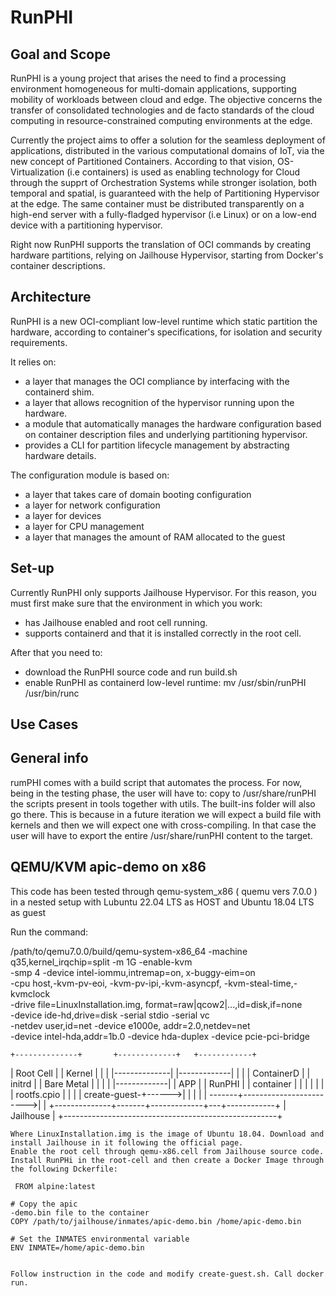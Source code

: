 # RunPHI

## Goal and Scope

RunPHI is a young project that arises the need to find a processing environment homogeneous for multi-domain applications, supporting mobility of workloads between cloud and edge.
The objective concerns the transfer of consolidated technologies and de facto standards of the cloud computing in resource-constrained computing environments at the edge.

Currently the project aims to offer a solution for the seamless deployment of applications, distributed in the various computational domains of IoT, via the new concept of Partitioned Containers.
According to that vision, OS-Virtualization (i.e containers) is used as enabling technology for Cloud through the supprt of Orchestration Systems while stronger isolation, both temporal and spatial, is guaranteed with the help of Partitioning Hypervisor at the edge.
The same container must be distributed transparently on a high-end server with a fully-fladged hypervisor (i.e Linux) or on a low-end device with a partitioning hypervisor.

Right now RunPHI supports the translation of OCI commands by creating hardware partitions, relying on Jailhouse Hypervisor, starting from Docker's container descriptions.

## Architecture 

RunPHI is a new OCI-compliant low-level runtime which static partition the hardware, according to container's specifications, for isolation and security requirements. 

It relies on:
- a layer that manages the OCI compliance by interfacing with the containerd shim.
- a layer that allows recognition of the hypervisor running upon the hardware.
- a module that automatically manages the hardware configuration based on container description files and underlying partitioning hypervisor.
- provides a CLI for partition lifecycle management by abstracting hardware details.

The configuration module is based on:
- a layer that takes care of domain booting configuration
- a layer for network configuration
- a layer for devices
- a layer for CPU management
- a layer that manages the amount of RAM allocated to the guest

## Set-up 

Currently RunPHI only supports Jailhouse Hypervisor. 
For this reason, you must first make sure that the environment in which you work:
- has Jailhouse enabled and root cell running.
- supports containerd and that it is installed correctly in the root cell.

After that you need to:
- download the RunPHI source code and run build.sh
- enable RunPHI as containerd low-level runtime:  mv /usr/sbin/runPHI /usr/bin/runc

## Use Cases 

## General info
rumPHI comes with a build script that automates the process. For now, being in the testing phase, the user will have to:
copy to /usr/share/runPHI
the scripts present in tools together with utils. The built-ins folder will also go there. This is because in a future iteration we will expect a build file with kernels and then we will expect one with cross-compiling. In that case the user will have to export the entire /usr/share/runPHI content to the target.

## QEMU/KVM apic-demo on x86

This code has been tested through qemu-system_x86 ( quemu vers 7.0.0 ) in a nested setup with Lubuntu 22.04 LTS as HOST and Ubuntu 18.04 LTS as guest

Run the command: 

/path/to/qemu7.0.0/build/qemu-system-x86_64 -machine
    q35,kernel_irqchip=split -m 1G -enable-kvm \
    -smp 4 -device intel-iommu,intremap=on,
    x-buggy-eim=on \
    -cpu host,-kvm-pv-eoi,
    -kvm-pv-ipi,-kvm-asyncpf,
    -kvm-steal-time,-kvmclock \
    -drive file=LinuxInstallation.img, 
    format=raw|qcow2|...,id=disk,if=none \
    -device ide-hd,drive=disk -serial stdio -serial vc \
    -netdev user,id=net -device e1000e,
    addr=2.0,netdev=net \
    -device intel-hda,addr=1b.0 
    -device hda-duplex 
    -device pcie-pci-bridge 
    
    +--------------+  	   +-------------+	 +------------+
|  Root Cell   | 	   |   Kernel 	 |	 |	          |
|--------------|  	   |-------------|	 |	          |
| ContainerD   |  	   |   initrd    |	 | Bare Metal |
|     |        |  	   |-------------|	 |    APP     |
|   RunPHI     |  	   |  container  |	 |	          |
|     |        |  	   | rootfs.cpio |	 |	          |
| create-guest-+------>|             |	 |	          |
|      \-------+------------------------>|	          | 
+--------------+-------+-------------+---+------------+
|                         Jailhouse              	  |
+-----------------------------------------------------+
    
   
    Where LinuxInstallation.img is the image of Ubuntu 18.04. Download and install Jailhouse in it following the official page. 
    Enable the root cell through qemu-x86.cell from Jailhouse source code. Install RunPHi in the root-cell and then create a Docker Image through the following Dckerfile: 
    
     FROM alpine:latest

    # Copy the apic
    -demo.bin file to the container
    COPY /path/to/jailhouse/inmates/apic-demo.bin /home/apic-demo.bin
    
    # Set the INMATES environmental variable
    ENV INMATE=/home/apic-demo.bin
    
    
    Follow instruction in the code and modify create-guest.sh. Call docker run.
